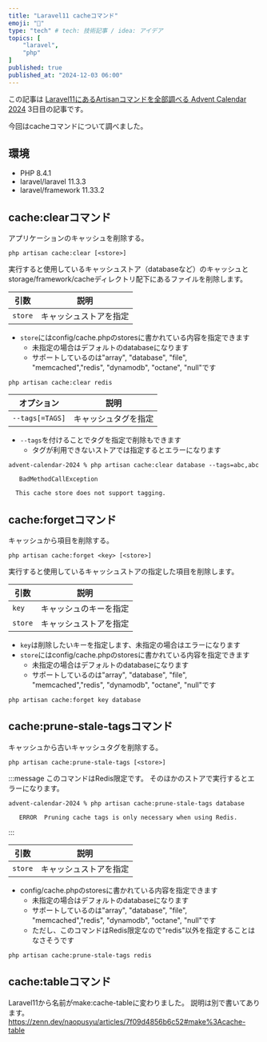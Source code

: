 ```yaml
---
title: "Laravel11 cacheコマンド"
emoji: "🍣"
type: "tech" # tech: 技術記事 / idea: アイデア
topics: [
    "laravel",
    "php"
]
published: true
published_at: "2024-12-03 06:00"
---
```


この記事は [Laravel11にあるArtisanコマンドを全部調べる Advent Calendar 2024](https://adventar.org/calendars/10674) 3日目の記事です。

今回はcacheコマンドについて調べました。

## 環境

- PHP 8.4.1
- laravel/laravel 11.3.3
- laravel/framework 11.33.2

## cache:clearコマンド

アプリケーションのキャッシュを削除する。

```
php artisan cache:clear [<store>]
```

実行すると使用しているキャッシュストア（databaseなど）のキャッシュとstorage/framework/cacheディレクトリ配下にあるファイルを削除します。

| 引数 | 説明 |
| --- | --- |
| `store` | キャッシュストアを指定 |

- `store`にはconfig/cache.phpのstoresに書かれている内容を指定できます
  - 未指定の場合はデフォルトのdatabaseになります
  - サポートしているのは"array", "database", "file", "memcached","redis", "dynamodb", "octane", "null"です

```
php artisan cache:clear redis
```

| オプション | 説明 |
| --- | --- |
| `--tags[=TAGS]` | キャッシュタグを指定 |

- `--tags`を付けることでタグを指定で削除もできます
  - タグが利用できないストアでは指定するとエラーになります

```
advent-calendar-2024 % php artisan cache:clear database --tags=abc,abc

   BadMethodCallException 

  This cache store does not support tagging.
```

## cache:forgetコマンド

キャッシュから項目を削除する。

```
php artisan cache:forget <key> [<store>]
```

実行すると使用しているキャッシュストアの指定した項目を削除します。

| 引数 | 説明 |
| --- | --- |
| `key` | キャッシュのキーを指定 |
| `store` | キャッシュストアを指定 |

- `key`は削除したいキーを指定します、未指定の場合はエラーになります
- `store`にはconfig/cache.phpのstoresに書かれている内容を指定できます  
  - 未指定の場合はデフォルトのdatabaseになります
  - サポートしているのは"array", "database", "file", "memcached","redis", "dynamodb", "octane", "null"です

```
php artisan cache:forget key database
```

## cache:prune-stale-tagsコマンド

キャッシュから古いキャッシュタグを削除する。

```
php artisan cache:prune-stale-tags [<store>]
```

:::message
このコマンドはRedis限定です。
そのほかのストアで実行するとエラーになります。

```
advent-calendar-2024 % php artisan cache:prune-stale-tags database

   ERROR  Pruning cache tags is only necessary when using Redis.  
```
:::

| 引数 | 説明 |
| --- | --- |
| `store` | キャッシュストアを指定 |

- config/cache.phpのstoresに書かれている内容を指定できます
  - 未指定の場合はデフォルトのdatabaseになります
  - サポートしているのは"array", "database", "file", "memcached","redis", "dynamodb", "octane", "null"です
  - ただし、このコマンドはRedis限定なので"redis"以外を指定することはなさそうです

```
php artisan cache:prune-stale-tags redis
```

## cache:tableコマンド

Laravel11から名前がmake:cache-tableに変わりました。
説明は別で書いてあります。
https://zenn.dev/naopusyu/articles/7f09d4856b6c52#make%3Acache-table
